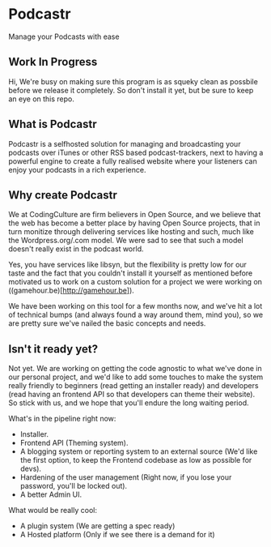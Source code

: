 # Podcastr
Manage your Podcasts with ease

## Work In Progress

Hi, We're busy on making sure this program is as squeky clean as possbile before we release it completely. So don't install it yet,
but be sure to keep an eye on this repo.

## What is Podcastr

Podcastr is a selfhosted solution for managing and broadcasting your podcasts over iTunes or other RSS based podcast-trackers, next to having a powerful engine to create a fully realised website where your listeners can enjoy your podcasts in a rich experience.

## Why create Podcastr

We at CodingCulture are firm believers in Open Source, and we believe that the web has become a better place by having Open Source projects, that in turn monitize through delivering services like hosting and such, much like the Wordpress.org/.com model. We were sad to see that such a model doesn't really exist in the podcast world.

Yes, you have services like libsyn, but the flexibility is pretty low for our taste and the fact that you couldn't install it yourself as mentioned before motivated us to work on a custom solution for a project we were working on ((gamehour.be)[http://gamehour.be]).

We have been working on this tool for a few months now, and we've hit a lot of technical bumps (and always found a way around them, mind you), so we are pretty sure we've nailed the basic concepts and needs. 

## Isn't it ready yet?

Not yet. We are working on getting the code agnostic to what we've done in our personal project, and we'd like to add some touches to make the system really friendly to beginners (read getting an installer ready) and developers (read having an frontend API so that developers can theme their website). So stick with us, and we hope that you'll endure the long waiting period.

What's in the pipeline right now:
- Installer.
- Frontend API (Theming system).
- A blogging system or reporting system to an external source (We'd like the first option, to keep the Frontend codebase as low as possible for devs).
- Hardening of the user management (Right now, if you lose your password, you'll be locked out).
- A better Admin UI.
 

What would be really cool:
- A plugin system (We are getting a spec ready)
- A Hosted platform (Only if we see there is a demand for it)
